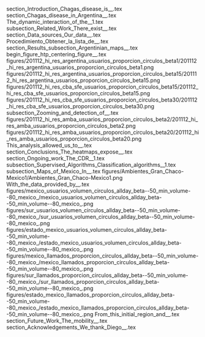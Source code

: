 section_Introduction_Chagas_disease_is__.tex
section_Chagas_disease_in_Argentina__.tex
The_dynamic_interaction_of_the__1.tex
subsection_Related_Work_There_exist__.tex
section_Data_sources_Our_data__.tex
Procedimiento_Obtener_la_lista_de__.tex
section_Results_subsection_Argentinian_maps__.tex
begin_figure_htp_centering_figure__.tex
figures/201112_hi_res_argentina_usuarios_proporcion_circulos_beta1/201112_hi_res_argentina_usuarios_proporcion_circulos_beta1.png
figures/201112_hi_res_argentina_usuarios_proporcion_circulos_beta15/201112_hi_res_argentina_usuarios_proporcion_circulos_beta15.png
figures/201112_hi_res_cba_sfe_usuarios_proporcion_circulos_beta15/201112_hi_res_cba_sfe_usuarios_proporcion_circulos_beta15.png
figures/201112_hi_res_cba_sfe_usuarios_proporcion_circulos_beta30/201112_hi_res_cba_sfe_usuarios_proporcion_circulos_beta30.png
subsection_Zooming_and_detection_of__.tex
figures/201112_hi_res_amba_usuarios_proporcion_circulos_beta2/201112_hi_res_amba_usuarios_proporcion_circulos_beta2.png
figures/201112_hi_res_amba_usuarios_proporcion_circulos_beta20/201112_hi_res_amba_usuarios_proporcion_circulos_beta20.png
This_analysis_allowed_us_to__.tex
section_Conclusions_The_heatmaps_expose__.tex
section_Ongoing_work_The_CDR__1.tex
subsection_Supervised_Algorithms_Classification_algorithms__1.tex
subsection_Maps_of_Mexico_In__.tex
figures/Ambientes_Gran_Chaco-Mexico1/Ambientes_Gran_Chaco-Mexico1.png
With_the_data_provided_by__.tex
figures/mexico_usuarios_volumen_circulos_allday_beta--50_min_volume--80_mexico_/mexico_usuarios_volumen_circulos_allday_beta--50_min_volume--80_mexico_.png
figures/sur_usuarios_volumen_circulos_allday_beta--50_min_volume--80_mexico_/sur_usuarios_volumen_circulos_allday_beta--50_min_volume--80_mexico_.png
figures/estado_mexico_usuarios_volumen_circulos_allday_beta--50_min_volume--80_mexico_/estado_mexico_usuarios_volumen_circulos_allday_beta--50_min_volume--80_mexico_.png
figures/mexico_llamados_proporcion_circulos_allday_beta--50_min_volume--80_mexico_/mexico_llamados_proporcion_circulos_allday_beta--50_min_volume--80_mexico_.png
figures/sur_llamados_proporcion_circulos_allday_beta--50_min_volume--80_mexico_/sur_llamados_proporcion_circulos_allday_beta--50_min_volume--80_mexico_.png
figures/estado_mexico_llamados_proporcion_circulos_allday_beta--50_min_volume--80_mexico_/estado_mexico_llamados_proporcion_circulos_allday_beta--50_min_volume--80_mexico_.png
From_this_initial_region_and__.tex
section_Future_Work_The_mobility__.tex
section_Acknowledgements_We_thank_Diego__.tex